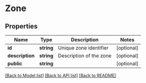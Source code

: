 # Zone

## Properties
Name | Type | Description | Notes
------------ | ------------- | ------------- | -------------
**id** | **string** | Unique zone identifier | [optional]
**description** | **string** | Description of the zone | [optional]
**public** | **string** |  | [optional]

[[Back to Model list]](../../README.md#documentation-of-the-models) [[Back to API list]](../../README.md#documentation) [[Back to README]](../../README.md)


